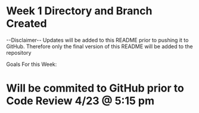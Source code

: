 # Week 1 Directory and Branch Created

--Disclaimer--
Updates will be added to this README prior to pushing it to GitHub. Therefore only the final version of this README will be added to the repository

Goals For this Week:

# Will be commited to GitHub prior to Code Review 4/23 @ 5:15 pm
